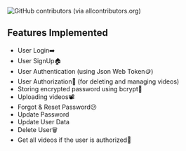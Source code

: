 ![GitHub contributors (via allcontributors.org)](https://img.shields.io/github/all-contributors/dhvani-061202/IT314_AthleteTalk_G18/main?color=green)

## Features Implemented

- User Login➡️
- User SignUp🏠
- User Authentication (using Json Web Token🪙)
- User Authorization🥷 (for deleting and managing videos)
- Storing encrypted password using bcrypt🔑
- Uploading videos📽️
- Forgot & Reset Password😕
- Update Password
- Update User Data
- Delete User🗑️
- Get all videos if the user is authorized🫴
